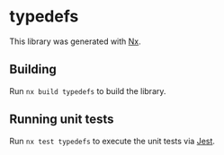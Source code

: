# typedefs

This library was generated with [Nx](https://nx.dev).

## Building

Run `nx build typedefs` to build the library.

## Running unit tests

Run `nx test typedefs` to execute the unit tests via [Jest](https://jestjs.io).
